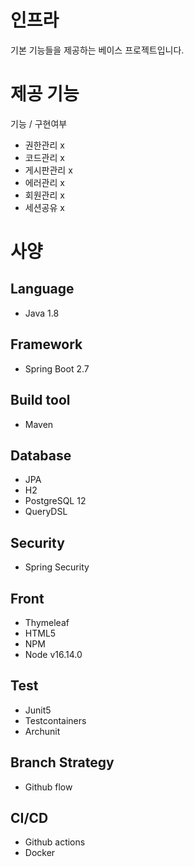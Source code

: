 # 인프라 
기본 기능들을 제공하는 베이스 프로젝트입니다. 

# 제공 기능
기능 / 구현여부
- 권한관리 x
- 코드관리 x
- 게시판관리 x
- 에러관리 x
- 회원관리 x
- 세션공유 x

# 사양
## Language
- Java 1.8

## Framework
- Spring Boot 2.7

## Build tool
- Maven

## Database
- JPA
- H2
- PostgreSQL 12
- QueryDSL

## Security
- Spring Security

## Front
- Thymeleaf
- HTML5
- NPM
- Node v16.14.0

## Test
- Junit5
- Testcontainers
- Archunit

## Branch Strategy
- Github flow

## CI/CD
- Github actions
- Docker


